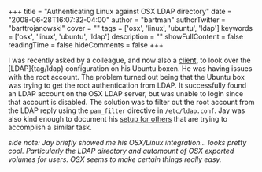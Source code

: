+++
title = "Authenticating Linux against OSX LDAP directory"
date = "2008-06-28T16:07:32-04:00"
author = "bartman"
authorTwitter = "barttrojanowski"
cover = ""
tags = ['osx', 'linux', 'ubuntu', 'ldap']
keywords = ['osx', 'linux', 'ubuntu', 'ldap']
description = ""
showFullContent = false
readingTime = false
hideComments = false
+++

I was recently asked by a colleague, and now also a [client](http://infonium.ca/), to look over the [LDAP]{tag/ldap} configuration on his Ubuntu boxen.  He was having
issues with the root account.  The problem turned out being that the Ubuntu box was trying to get the root authentication from LDAP.
It successfully found an LDAP account on the OSX LDAP server, but was unable to login since that account is disabled.  The solution
was to filter out the root account from the LDAP reply using the `pam_filter` directive in `/etc/ldap.conf`.  Jay was also kind enough
to document his [setup for others](https://help.ubuntu.com/community/OSXLDAPClientAuthentication) that are trying to accomplish a 
similar task.

*side note: Jay briefly showed me his OSX/Linux integration... looks pretty cool.  Particularly the LDAP directory and automount of OSX exported volumes for users.  OSX seems to make certain things really easy.*
